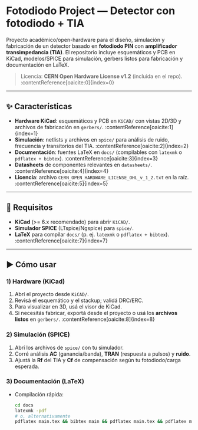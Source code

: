 # Fotodiodo Project — Detector con fotodiodo + TIA

Proyecto académico/open-hardware para el diseño, simulación y fabricación de un detector basado en **fotodiodo PIN** con **amplificador transimpedancia (TIA)**. El repositorio incluye esquemáticos y PCB en KiCad, modelos/SPICE para simulación, gerbers listos para fabricación y documentación en LaTeX.

> Licencia: **CERN Open Hardware License v1.2** (incluida en el repo). :contentReference[oaicite:0]{index=0}

---

## ✨ Características

- **Hardware KiCad**: esquemáticos y PCB en `KiCAD/` con vistas 2D/3D y archivos de fabricación en `gerbers/`. :contentReference[oaicite:1]{index=1}  
- **Simulación**: netlists y archivos en `spice/` para análisis de ruido, frecuencia y transitorios del TIA. :contentReference[oaicite:2]{index=2}  
- **Documentación**: fuentes LaTeX en `docs/` (compilables con `latexmk` o `pdflatex + bibtex`). :contentReference[oaicite:3]{index=3}  
- **Datasheets** de componentes relevantes en `datasheets/`. :contentReference[oaicite:4]{index=4}  
- **Licencia**: archivo `CERN_OPEN_HARDWARE_LICENSE_OHL_v_1_2.txt` en la raíz. :contentReference[oaicite:5]{index=5}

---

## 🔧 Requisitos

- **KiCad** (>= 6.x recomendado) para abrir `KiCAD/`.
- **Simulador SPICE** (LTspice/Ngspice) para `spice/`.
- **LaTeX** para compilar `docs/` (p. ej. `latexmk` o `pdflatex + bibtex`). :contentReference[oaicite:7]{index=7}

---

## ▶️ Cómo usar

### 1) Hardware (KiCad)
1. Abrí el proyecto desde `KiCAD/`.
2. Revisá el esquemático y el stackup; validá DRC/ERC.
3. Para visualizar en 3D, usá el visor de KiCad.
4. Si necesitás fabricar, exportá desde el proyecto o usá los **archivos listos** en `gerbers/`. :contentReference[oaicite:8]{index=8}

### 2) Simulación (SPICE)
1. Abrí los archivos de `spice/` con tu simulador.
2. Corré análisis **AC** (ganancia/banda), **TRAN** (respuesta a pulsos) y **ruido**.
3. Ajustá la **Rf** del TIA y **Cf** de compensación según tu fotodiodo/carga esperada.

### 3) Documentación (LaTeX)
- Compilación rápida:
  ```bash
  cd docs
  latexmk -pdf
  # o, alternativamente
  pdflatex main.tex && bibtex main && pdflatex main.tex && pdflatex main.tex



